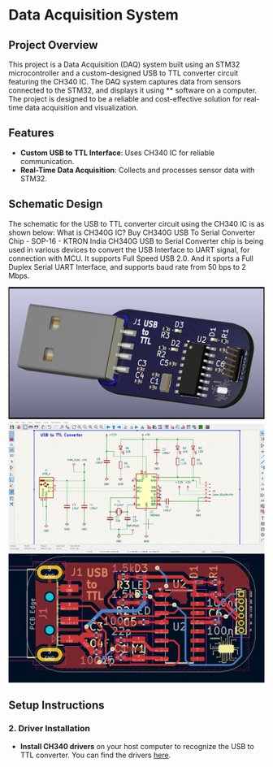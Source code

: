 # Data Acquisition System

## Project Overview
This project is a Data Acquisition (DAQ) system built using an STM32 microcontroller and a custom-designed USB to TTL converter circuit featuring the CH340 IC. The DAQ system captures data from sensors connected to the STM32, and displays it using ** software on a computer. The project is designed to be a reliable and cost-effective solution for real-time data acquisition and visualization.

## Features
- **Custom USB to TTL Interface**: Uses CH340 IC for reliable communication.
- **Real-Time Data Acquisition**: Collects and processes sensor data with STM32.

## Schematic Design
The schematic for the USB to TTL converter circuit using the CH340 IC is as shown below:
What is CH340G IC?
Buy CH340G USB To Serial Converter Chip - SOP-16 - KTRON India
CH340G USB to Serial Converter chip is being used in various devices to convert the USB Interface to UART signal, for connection with MCU. It supports Full Speed USB 2.0. And it sports a Full Duplex Serial UART Interface, and supports baud rate from 50 bps to 2 Mbps.

<img src ="/USB to TTL Converter/USB to TTL.png"><img src ="/USB to TTL Converter/schematic.png">
<img src ="/USB to TTL Converter/Screenshot 2024-10-29 230903.png">
## Setup Instructions

### 2. Driver Installation
- **Install CH340 drivers** on your host computer to recognize the USB to TTL converter. You can find the drivers [here](https://sparks.gogo.co.nz/ch340.html).


